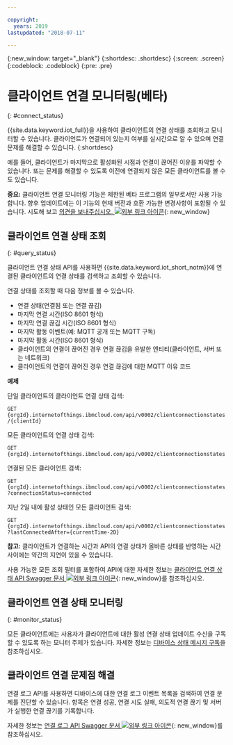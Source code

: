 ```yaml
---

copyright:
  years: 2019
lastupdated: "2018-07-11"

---
```


{:new_window: target="\_blank"}
{:shortdesc: .shortdesc}
{:screen: .screen}
{:codeblock: .codeblock}
{:pre: .pre}

# 클라이언트 연결 모니터링(베타)
{: #connect_status}

{{site.data.keyword.iot_full}}을 사용하여 클라이언트의 연결 상태를 조회하고 모니터할 수 있습니다. 클라이언트가 연결되어 있는지 여부를 실시간으로 알 수 있으며 연결 문제를 해결할 수 있습니다.
{:shortdesc}

예를 들어, 클라이언트가 마지막으로 활성화된 시점과 연결이 끊어진 이유를 파악할 수 있습니다. 또는 문제를 해결할 수 있도록 이전에 연결되지 않은 모든 클라이언트를 볼 수도 있습니다. 

**중요:** 클라이언트 연결 모니터링 기능은 제한된 베타 프로그램의 일부로서만 사용 가능합니다. 향후 업데이트에는 이 기능의 현재 버전과 호환 가능한 변경사항이 포함될 수 있습니다. 시도해 보고 [의견을 보내주십시오. ![외부 링크 아이콘](../../../../icons/launch-glyph.svg "외부 링크 아이콘")](https://developer.ibm.com/answers/smart-spaces/17/internet-of-things.html){: new_window}

## 클라이언트 연결 상태 조회
{: #query_status}

클라이언트 연결 상태 API를 사용하면 {{site.data.keyword.iot_short_notm}}에 연결된 클라이언트의 연결 상태를 검색하고 조회할 수 있습니다. 

연결 상태를 조회할 때 다음 정보를 볼 수 있습니다.

 - 연결 상태(연결됨 또는 연결 끊김)
 - 마지막 연결 시간(ISO 8601 형식)
 - 마지막 연결 끊김 시간(ISO 8601 형식)
 - 마지막 활동 이벤트(예: MQTT 공개 또는 MQTT 구독)
 - 마지막 활동 시간(ISO 8601 형식)
 - 클라이언트의 연결이 끊어진 경우 연결 끊김을 유발한 엔티티(클라이언트, 서버 또는 네트워크)
 - 클라이언트의 연결이 끊어진 경우 연결 끊김에 대한 MQTT 이유 코드 

**예제**

단일 클라이언트의 클라이언트 연결 상태 검색:

`GET {orgId}.internetofthings.ibmcloud.com/api/v0002/clientconnectionstates/{clientId}`

모든 클라이언트의 연결 상태 검색:

`GET {orgId}.internetofthings.ibmcloud.com/api/v0002/clientconnectionstates`

연결된 모든 클라이언트 검색:

`GET {orgId}.internetofthings.ibmcloud.com/api/v0002/clientconnectionstates?connectionStatus=connected`

지난 2일 내에 활성 상태인 모든 클라이언트 검색:

`GET {orgId}.internetofthings.ibmcloud.com/api/v0002/clientconnectionstates?lastConnectedAfter={currentTime-2D}`

**참고:** 클라이언트가 연결하는 시간과 API의 연결 상태가 올바른 상태를 반영하는 시간 사이에는 약간의 지연이 있을 수 있습니다. 

사용 가능한 모든 조회 필터를 포함하여 API에 대한 자세한 정보는 [클라이언트 연결 상태 API Swagger 문서 ![외부 링크 아이콘](../../../../icons/launch-glyph.svg "외부 링크 아이콘")](https://docs.internetofthings.ibmcloud.com/apis/swagger/v0002-beta/clientstate-beta.html#!/Client_Connection_State/get_clientconnectionstates_clientId){: new_window}를 참조하십시오. 

## 클라이언트 연결 상태 모니터링
{: #monitor_status}

 모든 클라이언트에는 사용자가 클라이언트에 대한 활성 연결 상태 업데이트 수신을 구독할 수 있도록 하는 모니터 주제가 있습니다. 자세한 정보는 [디바이스 상태 메시지 구독](../../applications/mqtt.html#subscribe_device_commands)을 참조하십시오. 

## 클라이언트 연결 문제점 해결

연결 로그 API를 사용하면 디바이스에 대한 연결 로그 이벤트 목록을 검색하여 연결 문제를 진단할 수 있습니다. 항목은 연결 성공, 연결 시도 실패, 의도적 연결 끊기 및 서버가 실행한 연결 끊기를 기록합니다. 

자세한 정보는 [연결 로그 API Swagger 문서 ![외부 링크 아이콘](../../../../icons/launch-glyph.svg "외부 링크 아이콘")](https://docs.internetofthings.ibmcloud.com/apis/swagger/v0002/org-admin.html?cm_mc_uid=08862496634215124007223&cm_mc_sid_50200000=36272221529958773076#!/Device_Problem_Determination/get_logs_connection){: new_window}를 참조하십시오. 
